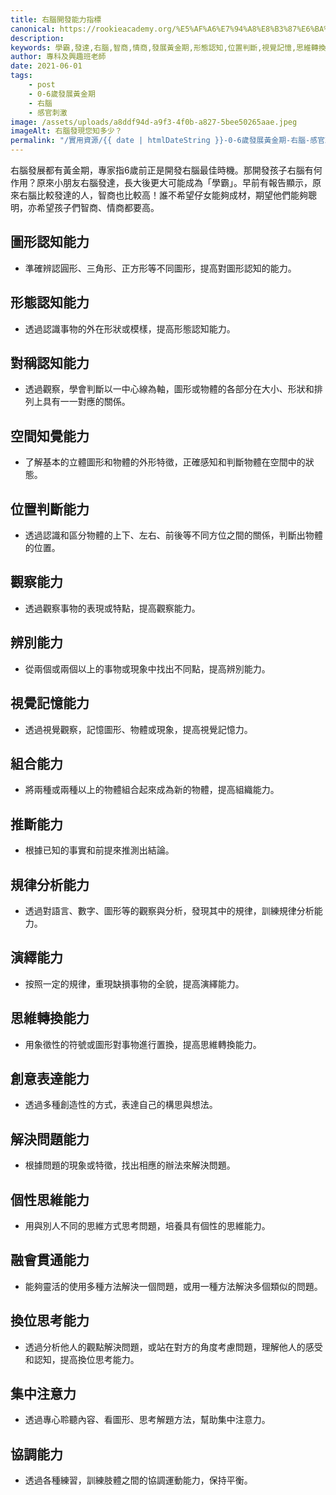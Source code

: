 ```yaml
---
title: 右腦開發能力指標
canonical: https://rookieacademy.org/%E5%AF%A6%E7%94%A8%E8%B3%87%E6%BA%90/my-fourth-article/
description: 
keywords: 學霸,發達,右腦,智商,情商,發展黃金期,形態認知,位置判斷,視覺記憶,思維轉換
author: 專科及興趣班老師
date: 2021-06-01
tags: 
    - post
    - 0-6歲發展黃金期
    - 右腦
    - 感官刺激
image: /assets/uploads/a8ddf94d-a9f3-4f0b-a827-5bee50265aae.jpeg
imageAlt: 右腦發現您知多少？
permalink: "/實用資源/{{ date | htmlDateString }}-0-6歲發展黃金期-右腦-感官刺激/"
---
```


右腦發展都有黃金期，專家指6歲前正是開發右腦最佳時機。那開發孩子右腦有何作用？原來小朋友右腦發達，長大後更大可能成為「學霸」。早前有報告顯示，原來右腦比較發達的人，智商也比較高！誰不希望仔女能夠成材，期望他們能夠聰明，亦希望孩子們智商、情商都要高。

## 圖形認知能力
* 準確辨認圓形、三角形、正方形等不同圖形，提高對圖形認知的能力。

## 形態認知能力
* 透過認識事物的外在形狀或模樣，提高形態認知能力。

## 對稱認知能力
* 透過觀察，學會判斷以一中心線為軸，圖形或物體的各部分在大小、形狀和排列上具有一一對應的關係。

## 空間知覺能力
* 了解基本的立體圖形和物體的外形特徵，正確感知和判斷物體在空間中的狀態。

## 位置判斷能力
* 透過認識和區分物體的上下、左右、前後等不同方位之間的關係，判斷出物體的位置。

## 觀察能力
* 透過觀察事物的表現或特點，提高觀察能力。

## 辨別能力
* 從兩個或兩個以上的事物或現象中找出不同點，提高辨別能力。

## 視覺記憶能力
* 透過視覺觀察，記憶圖形、物體或現象，提高視覺記憶力。

## 組合能力
* 將兩種或兩種以上的物體組合起來成為新的物體，提高組織能力。

## 推斷能力
* 根據已知的事實和前提來推測出結論。

## 規律分析能力
* 透過對語言、數字、圖形等的觀察與分析，發現其中的規律，訓練規律分析能力。

## 演繹能力
* 按照一定的規律，重現缺損事物的全貌，提高演繹能力。

## 思維轉換能力
* 用象徵性的符號或圖形對事物進行置換，提高思維轉換能力。

## 創意表達能力
* 透過多種創造性的方式，表達自己的構思與想法。

## 解決問題能力
* 根據問題的現象或特徵，找出相應的辦法來解決問題。

## 個性思維能力
* 用與別人不同的思維方式思考問題，培養具有個性的思維能力。

## 融會貫通能力
* 能夠靈活的使用多種方法解決一個問題，或用一種方法解決多個類似的問題。

## 換位思考能力
* 透過分析他人的觀點解決問題，或站在對方的角度考慮問題，理解他人的感受和認知，提高換位思考能力。

## 集中注意力
* 透過專心聆聽內容、看圖形、思考解題方法，幫助集中注意力。

## 協調能力
* 透過各種練習，訓練肢體之間的協調運動能力，保持平衡。